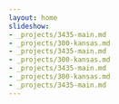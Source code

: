 ```yaml
---
layout: home
slideshow:
- _projects/3435-main.md
- _projects/300-kansas.md
- _projects/3435-main.md
- _projects/300-kansas.md
- _projects/3435-main.md
- _projects/300-kansas.md
- _projects/3435-main.md
---
```


